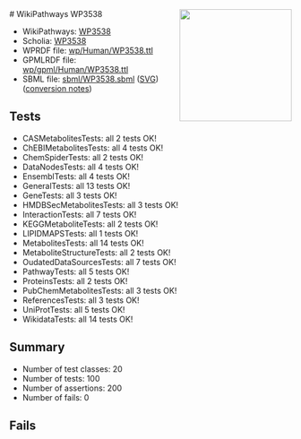 <img style="float: right; width: 200px" src="../logo.png" />
# WikiPathways WP3538

* WikiPathways: [WP3538](https://identifiers.org/wikipathways:WP3538)
* Scholia: [WP3538](https://scholia.toolforge.org/wikipathways/WP3538)
* WPRDF file: [wp/Human/WP3538.ttl](../wp/Human/WP3538.ttl)
* GPMLRDF file: [wp/gpml/Human/WP3538.ttl](../wp/gpml/Human/WP3538.ttl)
* SBML file: [sbml/WP3538.sbml](../sbml/WP3538.sbml) ([SVG](../sbml/WP3538.svg)) ([conversion notes](../sbml/WP3538.txt))

## Tests
* CASMetabolitesTests: all 2 tests OK!
* ChEBIMetabolitesTests: all 4 tests OK!
* ChemSpiderTests: all 2 tests OK!
* DataNodesTests: all 4 tests OK!
* EnsemblTests: all 4 tests OK!
* GeneralTests: all 13 tests OK!
* GeneTests: all 3 tests OK!
* HMDBSecMetabolitesTests: all 3 tests OK!
* InteractionTests: all 7 tests OK!
* KEGGMetaboliteTests: all 2 tests OK!
* LIPIDMAPSTests: all 1 tests OK!
* MetabolitesTests: all 14 tests OK!
* MetaboliteStructureTests: all 2 tests OK!
* OudatedDataSourcesTests: all 7 tests OK!
* PathwayTests: all 5 tests OK!
* ProteinsTests: all 2 tests OK!
* PubChemMetabolitesTests: all 3 tests OK!
* ReferencesTests: all 3 tests OK!
* UniProtTests: all 5 tests OK!
* WikidataTests: all 14 tests OK!


## Summary

* Number of test classes: 20
* Number of tests: 100
* Number of assertions: 200
* Number of fails: 0

## Fails

